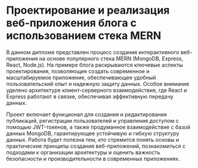 # Проектирование и реализация веб-приложения блога с использованием стека MERN

В данном дипломе представлен процесс создания интерактивного веб-приложения на основе популярного стека MERN (MongoDB, Express, React, Node.js). На примере блога раскрываются ключевые аспекты проектирования, позволяющие создать современное и масштабируемое приложение, обеспечивающее удобный пользовательский опыт и надежную защиту данных. Особое внимание уделено архитектуре клиент-серверного взаимодействия, где React и Express работают в связке, обеспечивая эффективную передачу данных.

Проект включает функционал для создания и редактирования публикаций, регистрации пользователей и управления доступом с помощью JWT-токенов, а также продуманное взаимодействие с базой данных MongoDB, гарантирующее устойчивую и гибкую структуру данных. Работа будет полезна тем, кто стремится понять основы и практические принципы создания веб-приложений, познакомиться с подходами к организации архитектуры и оценить важность безопасности и производительности в современных приложениях.
